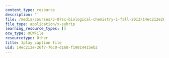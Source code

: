 ```yaml
---
content_type: resource
description: ''
file: /media/courses/5-07sc-biological-chemistry-i-fall-2013/14ec212e26f776c0d168f19814415eb2_345Wz_7CrN4.srt
file_type: application/x-subrip
learning_resource_types: []
ocw_type: OCWFile
resourcetype: Other
title: 3play caption file
uid: 14ec212e-26f7-76c0-d168-f19814415eb2
---
```

